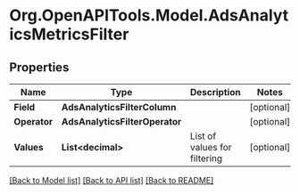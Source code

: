 
# Org.OpenAPITools.Model.AdsAnalyticsMetricsFilter

## Properties

Name | Type | Description | Notes
------------ | ------------- | ------------- | -------------
**Field** | **AdsAnalyticsFilterColumn** |  | [optional] 
**Operator** | **AdsAnalyticsFilterOperator** |  | [optional] 
**Values** | **List&lt;decimal&gt;** | List of values for filtering | [optional] 

[[Back to Model list]](../README.md#documentation-for-models)
[[Back to API list]](../README.md#documentation-for-api-endpoints)
[[Back to README]](../README.md)

